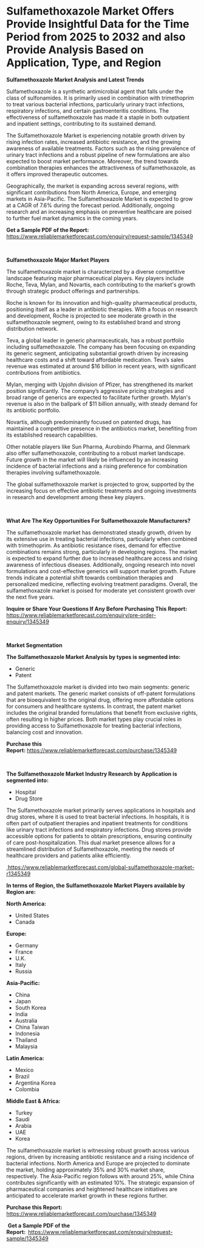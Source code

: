 <p><h1>Sulfamethoxazole Market Offers Provide Insightful Data for the Time Period from 2025 to 2032 and also Provide Analysis Based on Application, Type, and Region</h1></p><p><strong>Sulfamethoxazole Market Analysis and Latest Trends</strong></p>
<p><p>Sulfamethoxazole is a synthetic antimicrobial agent that falls under the class of sulfonamides. It is primarily used in combination with trimethoprim to treat various bacterial infections, particularly urinary tract infections, respiratory infections, and certain gastroenteritis conditions. The effectiveness of sulfamethoxazole has made it a staple in both outpatient and inpatient settings, contributing to its sustained demand.</p><p>The Sulfamethoxazole Market is experiencing notable growth driven by rising infection rates, increased antibiotic resistance, and the growing awareness of available treatments. Factors such as the rising prevalence of urinary tract infections and a robust pipeline of new formulations are also expected to boost market performance. Moreover, the trend towards combination therapies enhances the attractiveness of sulfamethoxazole, as it offers improved therapeutic outcomes.</p><p>Geographically, the market is expanding across several regions, with significant contributions from North America, Europe, and emerging markets in Asia-Pacific. The Sulfamethoxazole Market is expected to grow at a CAGR of 7.6% during the forecast period. Additionally, ongoing research and an increasing emphasis on preventive healthcare are poised to further fuel market dynamics in the coming years.</p></p>
<p><strong>Get a Sample PDF of the Report:&nbsp;</strong> <a href="https://www.reliablemarketforecast.com/enquiry/request-sample/1345349?utm_campaign=1893&utm_medium=2&utm_source=Github&utm_content=ia&utm_term=19042025&utm_id=sulfamethoxazole">https://www.reliablemarketforecast.com/enquiry/request-sample/1345349</a></p>
<p>&nbsp;</p>
<p><strong>Sulfamethoxazole Major Market Players</strong></p>
<p><p>The sulfamethoxazole market is characterized by a diverse competitive landscape featuring major pharmaceutical players. Key players include Roche, Teva, Mylan, and Novartis, each contributing to the market's growth through strategic product offerings and partnerships. </p><p>Roche is known for its innovation and high-quality pharmaceutical products, positioning itself as a leader in antibiotic therapies. With a focus on research and development, Roche is projected to see moderate growth in the sulfamethoxazole segment, owing to its established brand and strong distribution network.</p><p>Teva, a global leader in generic pharmaceuticals, has a robust portfolio including sulfamethoxazole. The company has been focusing on expanding its generic segment, anticipating substantial growth driven by increasing healthcare costs and a shift toward affordable medication. Teva’s sales revenue was estimated at around $16 billion in recent years, with significant contributions from antibiotics.</p><p>Mylan, merging with Upjohn division of Pfizer, has strengthened its market position significantly. The company’s aggressive pricing strategies and broad range of generics are expected to facilitate further growth. Mylan's revenue is also in the ballpark of $11 billion annually, with steady demand for its antibiotic portfolio.</p><p>Novartis, although predominantly focused on patented drugs, has maintained a competitive presence in the antibiotics market, benefiting from its established research capabilities. </p><p>Other notable players like Sun Pharma, Aurobindo Pharma, and Glenmark also offer sulfamethoxazole, contributing to a robust market landscape. Future growth in the market will likely be influenced by an increasing incidence of bacterial infections and a rising preference for combination therapies involving sulfamethoxazole.</p><p>The global sulfamethoxazole market is projected to grow, supported by the increasing focus on effective antibiotic treatments and ongoing investments in research and development among these key players.</p></p>
<p>&nbsp;</p>
<p><strong>What Are The Key Opportunities For Sulfamethoxazole Manufacturers?</strong></p>
<p><p>The sulfamethoxazole market has demonstrated steady growth, driven by its extensive use in treating bacterial infections, particularly when combined with trimethoprim. As antibiotic resistance rises, demand for effective combinations remains strong, particularly in developing regions. The market is expected to expand further due to increased healthcare access and rising awareness of infectious diseases. Additionally, ongoing research into novel formulations and cost-effective generics will support market growth. Future trends indicate a potential shift towards combination therapies and personalized medicine, reflecting evolving treatment paradigms. Overall, the sulfamethoxazole market is poised for moderate yet consistent growth over the next five years.</p></p>
<p><strong>Inquire or Share Your Questions If Any Before Purchasing This Report:</strong> <a href="https://www.reliablemarketforecast.com/enquiry/pre-order-enquiry/1345349?utm_campaign=1893&utm_medium=2&utm_source=Github&utm_content=ia&utm_term=19042025&utm_id=sulfamethoxazole">https://www.reliablemarketforecast.com/enquiry/pre-order-enquiry/1345349</a></p>
<p>&nbsp;</p>
<p><strong>Market Segmentation</strong></p>
<p><strong>The Sulfamethoxazole Market Analysis by types is segmented into:</strong></p>
<p><ul><li>Generic</li><li>Patent</li></ul></p>
<p><p>The Sulfamethoxazole market is divided into two main segments: generic and patent markets. The generic market consists of off-patent formulations that are bioequivalent to the original drug, offering more affordable options for consumers and healthcare systems. In contrast, the patent market includes the original branded formulations that benefit from exclusive rights, often resulting in higher prices. Both market types play crucial roles in providing access to Sulfamethoxazole for treating bacterial infections, balancing cost and innovation.</p></p>
<p><strong>Purchase this Report:&nbsp;</strong><a href="https://www.reliablemarketforecast.com/purchase/1345349?utm_campaign=1893&utm_medium=2&utm_source=Github&utm_content=ia&utm_term=19042025&utm_id=sulfamethoxazole">https://www.reliablemarketforecast.com/purchase/1345349</a></p>
<p>&nbsp;</p>
<p><strong>The Sulfamethoxazole Market Industry Research by Application is segmented into:</strong></p>
<p><ul><li>Hospital</li><li>Drug Store</li></ul></p>
<p><p>The Sulfamethoxazole market primarily serves applications in hospitals and drug stores, where it is used to treat bacterial infections. In hospitals, it is often part of outpatient therapies and inpatient treatments for conditions like urinary tract infections and respiratory infections. Drug stores provide accessible options for patients to obtain prescriptions, ensuring continuity of care post-hospitalization. This dual market presence allows for a streamlined distribution of Sulfamethoxazole, meeting the needs of healthcare providers and patients alike efficiently.</p></p>
<p><a href="https://www.reliablemarketforecast.com/global-sulfamethoxazole-market-r1345349?utm_campaign=1893&utm_medium=2&utm_source=Github&utm_content=ia&utm_term=19042025&utm_id=sulfamethoxazole">&nbsp;https://www.reliablemarketforecast.com/global-sulfamethoxazole-market-r1345349</a></p>
<p><strong>In terms of Region, the Sulfamethoxazole Market Players available by Region are:</strong></p>
<p>
    <p> <strong> North America: </strong>
        <ul>
            <li>United States</li>
            <li>Canada</li>
        </ul>
        </p> 
    <p> <strong> Europe: </strong>
        <ul>
            <li>Germany</li>
            <li>France</li>
            <li>U.K.</li>
            <li>Italy</li>
            <li>Russia</li>
        </ul>
        </p> 
    <p> <strong> Asia-Pacific: </strong>
        <ul>
            <li>China</li>
            <li>Japan</li>
            <li>South Korea</li>
            <li>India</li>
            <li>Australia</li>
            <li>China Taiwan</li>
            <li>Indonesia</li>
            <li>Thailand</li>
            <li>Malaysia</li>
        </ul>
        </p> 
    <p> <strong> Latin America: </strong>
        <ul>
            <li>Mexico</li>
            <li>Brazil</li>
            <li>Argentina Korea</li>
            <li>Colombia</li>
        </ul>
        </p> 
    <p> <strong> Middle East & Africa: </strong>
        <ul>
            <li>Turkey</li>
            <li>Saudi</li>
            <li>Arabia</li>
            <li>UAE</li>
            <li>Korea</li>
        </ul>
    </p>
    </p>
<p><p>The sulfamethoxazole market is witnessing robust growth across various regions, driven by increasing antibiotic resistance and a rising incidence of bacterial infections. North America and Europe are projected to dominate the market, holding approximately 35% and 30% market share, respectively. The Asia-Pacific region follows with around 25%, while China contributes significantly with an estimated 10%. The strategic expansion of pharmaceutical companies and heightened healthcare initiatives are anticipated to accelerate market growth in these regions further.</p></p>
<p><strong>Purchase this Report: </strong><a href="https://www.reliablemarketforecast.com/purchase/1345349?utm_campaign=1893&utm_medium=2&utm_source=Github&utm_content=ia&utm_term=19042025&utm_id=sulfamethoxazole">https://www.reliablemarketforecast.com/purchase/1345349</a></p>
<p>&nbsp;<strong>Get a Sample PDF of the Report:&nbsp;&nbsp;</strong><a href="https://www.reliablemarketforecast.com/enquiry/request-sample/1345349?utm_campaign=1893&utm_medium=2&utm_source=Github&utm_content=ia&utm_term=19042025&utm_id=sulfamethoxazole">https://www.reliablemarketforecast.com/enquiry/request-sample/1345349</a></p>
<p><strong></strong></p>
<p><p></p><p></p><p></p></p>